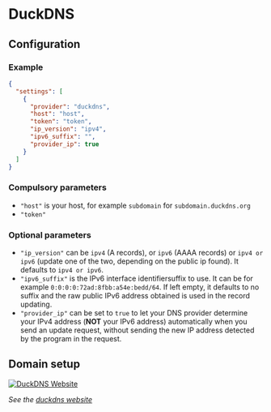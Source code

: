 # DuckDNS

## Configuration

### Example

```json
{
  "settings": [
    {
      "provider": "duckdns",
      "host": "host",
      "token": "token",
      "ip_version": "ipv4",
      "ipv6_suffix": "",
      "provider_ip": true
    }
  ]
}
```

### Compulsory parameters

- `"host"` is your host, for example `subdomain` for `subdomain.duckdns.org`
- `"token"`

### Optional parameters

- `"ip_version"` can be `ipv4` (A records), or `ipv6` (AAAA records) or `ipv4 or ipv6` (update one of the two, depending on the public ip found). It defaults to `ipv4 or ipv6`.
- `"ipv6_suffix"` is the IPv6 interface identifiersuffix to use. It can be for example `0:0:0:0:72ad:8fbb:a54e:bedd/64`. If left empty, it defaults to no suffix and the raw public IPv6 address obtained is used in the record updating.
- `"provider_ip"` can be set to `true` to let your DNS provider determine your IPv4 address (**NOT** your IPv6 address) automatically when you send an update request, without sending the new IP address detected by the program in the request.

## Domain setup

[![DuckDNS Website](../readme/duckdns.png)](https://www.duckdns.org/)

*See the [duckdns website](https://www.duckdns.org/)*
